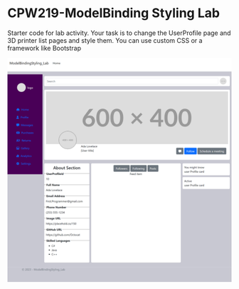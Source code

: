 # CPW219-ModelBinding Styling Lab
Starter code for lab activity. Your task is to change the UserProfile page and 3D printer list pages and style them. You can
use custom CSS or a framework like Bootstrap

<img src="./example-images/user-profile.png" style="width: 800px" />
